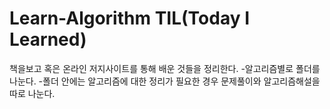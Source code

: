 # Learn-Algorithm TIL(Today I Learned)
책을보고 혹은 온라인 저지사이트를 통해 배운 것들을 정리한다.
-알고리즘별로 폴더를 나눈다.
-폴더 안에는 알고리즘에 대한 정리가 필요한 경우 문제풀이와 알고리즘해설을 따로 나눈다.
